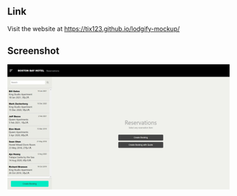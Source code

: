 ## Link

Visit the website at https://tix123.github.io/lodgify-mockup/

## Screenshot

<img src="https://github.com/tix123/lodgify-mockup/blob/master/screenshots/screenshot.jpg">

